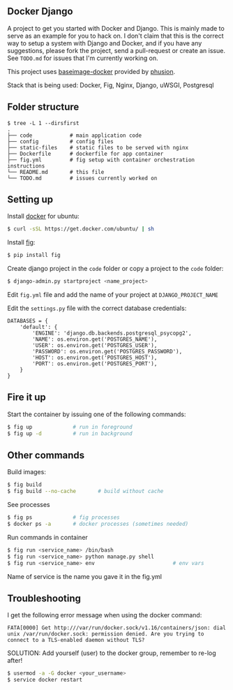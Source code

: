 Docker Django
-------------

A project to get you started with Docker and Django. This is mainly made to
serve as an example for you to hack on. I don't claim that this is the
correct way to setup a system with Django and Docker, and if you have any
suggestions, please fork the project, send a pull-request or create an issue.
See `TODO.md` for issues that I'm currently working on.

This project uses [baseimage-docker](https://github.com/phusion/baseimage-docker) provided by [phusion](http://www.phusion.nl).

Stack that is being used: Docker, Fig, Nginx, Django, uWSGI, Postgresql

## Folder structure

```
$ tree -L 1 --dirsfirst
.
├── code            # main application code
├── config          # config files
├── static-files    # static files to be served with nginx
├── Dockerfile      # dockerfile for app container
├── fig.yml         # fig setup with container orchestration instructions
└── README.md       # this file
└── TODO.md         # issues currently worked on

```

## Setting up
Install [docker](https://docker.io) for ubuntu:

```bash
$ curl -sSL https://get.docker.com/ubuntu/ | sh
```

Install [fig](http://fig.sh):

```bash
$ pip install fig
```

Create django project in the `code` folder or copy a project to the `code`
folder:

```bash
$ django-admin.py startproject <name_project>
```

Edit `fig.yml` file and add the name of your project at `DJANGO_PROJECT_NAME`

Edit the `settings.py` file with the correct database credentials:

```
DATABASES = {
    'default': {
        'ENGINE': 'django.db.backends.postgresql_psycopg2',
        'NAME': os.environ.get('POSTGRES_NAME'),
        'USER': os.environ.get('POSTGRES_USER'),
        'PASSWORD': os.environ.get('POSTGRES_PASSWORD'),
        'HOST': os.environ.get('POSTGRES_HOST'),
        'PORT': os.environ.get('POSTGRES_PORT'),
    }
}
```

## Fire it up
Start the container by issuing one of the following commands:

```bash
$ fig up             # run in foreground
$ fig up -d          # run in background
```

## Other commands
Build images:

```bash
$ fig build
$ fig build --no-cache       # build without cache
```

See processes

```bash
$ fig ps             # fig processes
$ docker ps -a       # docker processes (sometimes needed)
```

Run commands in container

```bash
$ fig run <service_name> /bin/bash
$ fig run <service_name> python manage.py shell
$ fig run <service_name> env                         # env vars
```

Name of service is the name you gave it in the fig.yml

## Troubleshooting
I get the following error message when using the docker command:

```
FATA[0000] Get http:///var/run/docker.sock/v1.16/containers/json: dial unix /var/run/docker.sock: permission denied. Are you trying to connect to a TLS-enabled daemon without TLS? 

```

SOLUTION: Add yourself (user) to the docker group, remember to re-log after!

```bash
$ usermod -a -G docker <your_username>
$ service docker restart
```
